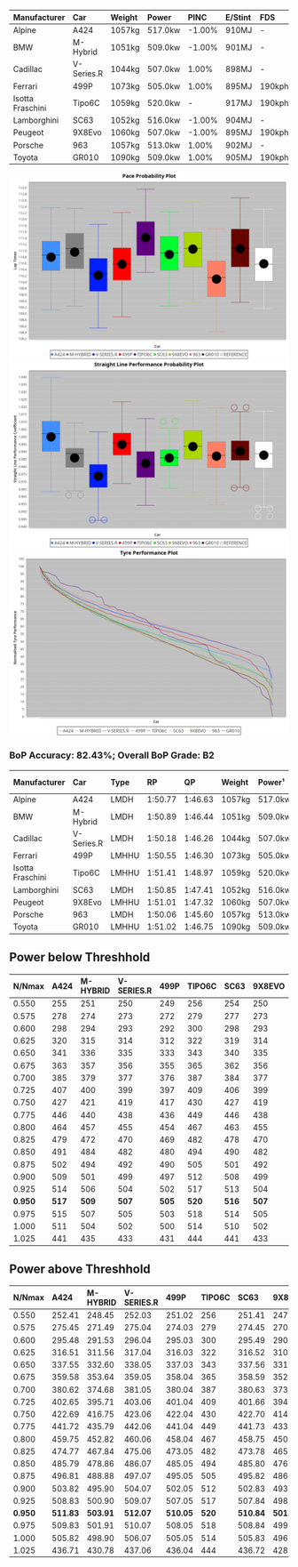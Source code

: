 | Manufacturer     | Car        | Weight | Power   | PINC    | E/Stint | FDS     |
|:-|:-|:-|:-|:-|:-|:-|
| Alpine           | A424       | 1057kg | 517.0kw | -1.00%  | 910MJ   |    -    |
| BMW              | M-Hybrid   | 1051kg | 509.0kw | -1.00%  | 901MJ   |    -    |
| Cadillac         | V-Series.R | 1044kg | 507.0kw | 1.00%   | 898MJ   |    -    |
| Ferrari          | 499P       | 1073kg | 505.0kw | 1.00%   | 895MJ   | 190kph  |
| Isotta Fraschini | Tipo6C     | 1059kg | 520.0kw |    -    | 917MJ   | 190kph  |
| Lamborghini      | SC63       | 1052kg | 516.0kw | -1.00%  | 904MJ   |    -    |
| Peugeot          | 9X8Evo     | 1060kg | 507.0kw | -1.00%  | 895MJ   | 190kph  |
| Porsche          | 963        | 1057kg | 513.0kw | 1.00%   | 902MJ   |    -    |
| Toyota           | GR010      | 1090kg | 509.0kw | 1.00%   | 905MJ   | 190kph  |

![PACECHART](./IMG/ACOMETHOD.png)
![STRAIGHTLINEPERFORMANCECHART](./IMG/ACOMETHOD_sp.png)
![TYREPERFORMANCECHART](./IMG/ACOMETHOD_tw.png)

### BoP Accuracy: 82.43%; Overall BoP Grade: B2
| Manufacturer     | Car        | Type  | RP      | QP      | Weight | Power¹  | Threshhold | PINC    | Power²   | E/Stint | AVG Vmax  | FDS     | RDLC | L/Stint | BOP-Grade | Model Accuracy | Model Points | Match%  | SimDiff |
|:-|:-|:-|:-|:-|:-|:-|:-|:-|:-|:-|:-|:-|:-|:-|:-|:-|:-|:-|:-|
| Alpine           | A424       | LMDH  | 1:50.77 | 1:46.63 | 1057kg | 517.0kw | 210.0kph   | -1.00%  | 511.80kw |  910MJ  | 290.63kph |    -    | 1.00 | 33      | ~A1       | 99.61%         | 762          | 97.79%  | #       |
| BMW              | M-Hybrid   | LMDH  | 1:50.89 | 1:46.44 | 1051kg | 509.0kw | 210.0kph   | -1.00%  | 503.90kw |  901MJ  | 287.91kph |    -    | 1.01 | 33      | ~A1       | 100.00%        | 1826         | 96.76%  | #       |
| Cadillac         | V-Series.R | LMDH  | 1:50.18 | 1:46.26 | 1044kg | 507.0kw | 210.0kph   | 1.00%   | 512.10kw |  898MJ  | 287.08kph |    -    | 1.02 | 33      | -C2       | 99.00%         | 3184         | 74.65%  | #       |
| Ferrari          | 499P       | LMHHU | 1:50.55 | 1:46.30 | 1073kg | 505.0kw | 210.0kph   | 1.00%   | 510.10kw |  895MJ  | 288.56kph | 190kph  | 1.02 | 33      | -A2       | 98.07%         | 3550         | 93.33%  | #       |
| Isotta Fraschini | Tipo6C     | LMHHU | 1:51.41 | 1:48.97 | 1059kg | 520.0kw | 210.0kph   |    -    | 520.00kw |  917MJ  | 288.69kph | 190kph  | 1.04 | 33      | +Ω1       | 96.81%         | 91           | 33.58%  | #       |
| Lamborghini      | SC63       | LMDH  | 1:50.85 | 1:47.41 | 1052kg | 516.0kw | 210.0kph   | -1.00%  | 510.80kw |  904MJ  | 288.36kph |    -    | 1.03 | 33      | ~A1       | 100.00%        | 529          | 96.07%  | #       |
| Peugeot          | 9X8Evo     | LMHHU | 1:51.01 | 1:47.32 | 1060kg | 507.0kw | 210.0kph   | -1.00%  | 501.90kw |  895MJ  | 288.52kph | 190kph  | 0.99 | 33      | +B2       | 99.21%         | 377          | 81.99%  | #       |
| Porsche          | 963        | LMDH  | 1:50.06 | 1:45.60 | 1057kg | 513.0kw | 210.0kph   | 1.00%   | 518.10kw |  902MJ  | 289.11kph |    -    | 1.00 | 33      | -D1       | 99.96%         | 10176        | 67.66%  | #       |
| Toyota           | GR010      | LMHHU | 1:51.02 | 1:46.75 | 1090kg | 509.0kw | 210.0kph   | 1.00%   | 514.10kw |  905MJ  | 287.32kph | 190kph  | 0.99 | 33      | ~A1       | 99.95%         | 5509         | 100.00% | #       |

## Power below Threshhold
| N/Nmax    | A424    | M-HYBRID | V-SERIES.R | 499P    | TIPO6C  | SC63    | 9X8EVO  | 963     | GR010   |
|:-|:-|:-|:-|:-|:-|:-|:-|:-|:-|
|  0.550    |  255    |  251     |  250       |  249    |  256    |  254    |  250    |  253    |  251    |
|  0.575    |  278    |  274     |  273       |  272    |  279    |  277    |  273    |  276    |  274    |
|  0.600    |  298    |  294     |  293       |  292    |  300    |  298    |  293    |  296    |  294    |
|  0.625    |  320    |  315     |  314       |  312    |  322    |  319    |  314    |  317    |  315    |
|  0.650    |  341    |  336     |  335       |  333    |  343    |  340    |  335    |  338    |  336    |
|  0.675    |  363    |  357     |  356       |  355    |  365    |  362    |  356    |  360    |  357    |
|  0.700    |  385    |  379     |  377       |  376    |  387    |  384    |  377    |  382    |  379    |
|  0.725    |  407    |  400     |  399       |  397    |  409    |  406    |  399    |  403    |  400    |
|  0.750    |  427    |  421     |  419       |  417    |  430    |  427    |  419    |  424    |  421    |
|  0.775    |  446    |  440     |  438       |  436    |  449    |  446    |  438    |  443    |  440    |
|  0.800    |  464    |  457     |  455       |  454    |  467    |  463    |  455    |  461    |  457    |
|  0.825    |  479    |  472     |  470       |  469    |  482    |  478    |  470    |  476    |  472    |
|  0.850    |  491    |  484     |  482       |  480    |  494    |  490    |  482    |  487    |  484    |
|  0.875    |  502    |  494     |  492       |  490    |  505    |  501    |  492    |  498    |  494    |
|  0.900    |  509    |  501     |  499       |  497    |  512    |  508    |  499    |  505    |  501    |
|  0.925    |  514    |  506     |  504       |  502    |  517    |  513    |  504    |  510    |  506    |
| **0.950** | **517** | **509**  | **507**    | **505** | **520** | **516** | **507** | **513** | **509** |
|  0.975    |  515    |  507     |  505       |  503    |  518    |  514    |  505    |  511    |  507    |
|  1.000    |  511    |  504     |  502       |  500    |  514    |  510    |  502    |  507    |  504    |
|  1.025    |  441    |  435     |  433       |  431    |  444    |  441    |  433    |  438    |  435    |

## Power above Threshhold
| N/Nmax    | A424       | M-HYBRID   | V-SERIES.R | 499P       | TIPO6C  | SC63       | 9X8EVO     | 963        | GR010      |
|:-|:-|:-|:-|:-|:-|:-|:-|:-|:-|
|  0.550    |  252.41    |  248.45    |  252.03    |  251.02    |  256    |  251.41    |  247.46    |  255.06    |  253.04    |
|  0.575    |  275.45    |  271.49    |  275.04    |  274.03    |  279    |  274.45    |  270.50    |  278.07    |  276.05    |
|  0.600    |  295.48    |  291.53    |  296.04    |  295.03    |  300    |  295.49    |  290.54    |  299.08    |  297.05    |
|  0.625    |  316.51    |  311.56    |  317.04    |  316.03    |  322    |  316.52    |  310.58    |  321.08    |  318.06    |
|  0.650    |  337.55    |  332.60    |  338.05    |  337.03    |  343    |  337.56    |  331.61    |  342.09    |  339.06    |
|  0.675    |  359.58    |  353.64    |  359.05    |  358.04    |  365    |  358.59    |  352.65    |  364.09    |  361.06    |
|  0.700    |  380.62    |  374.68    |  381.05    |  380.04    |  387    |  380.63    |  373.69    |  386.10    |  383.07    |
|  0.725    |  402.65    |  395.71    |  403.06    |  401.04    |  409    |  401.66    |  394.73    |  407.10    |  404.07    |
|  0.750    |  422.69    |  416.75    |  423.06    |  422.04    |  430    |  422.70    |  414.77    |  428.11    |  425.07    |
|  0.775    |  441.72    |  435.79    |  442.06    |  441.04    |  449    |  441.73    |  433.80    |  447.11    |  444.08    |
|  0.800    |  459.75    |  452.82    |  460.06    |  458.04    |  467    |  458.75    |  450.84    |  465.12    |  462.08    |
|  0.825    |  474.77    |  467.84    |  475.06    |  473.05    |  482    |  473.78    |  465.86    |  480.12    |  477.08    |
|  0.850    |  485.79    |  478.86    |  486.07    |  485.05    |  494    |  485.80    |  476.88    |  492.12    |  488.09    |
|  0.875    |  496.81    |  488.88    |  497.07    |  495.05    |  505    |  495.82    |  486.90    |  503.13    |  499.09    |
|  0.900    |  503.82    |  495.90    |  504.07    |  502.05    |  512    |  502.83    |  493.92    |  510.13    |  506.09    |
|  0.925    |  508.83    |  500.90    |  509.07    |  507.05    |  517    |  507.84    |  498.92    |  515.13    |  511.09    |
| **0.950** | **511.83** | **503.91** | **512.07** | **510.05** | **520** | **510.84** | **501.93** | **518.13** | **514.09** |
|  0.975    |  509.83    |  501.91    |  510.07    |  508.05    |  518    |  508.84    |  499.93    |  516.13    |  512.09    |
|  1.000    |  505.82    |  498.90    |  506.07    |  505.05    |  514    |  505.83    |  496.92    |  512.13    |  508.09    |
|  1.025    |  436.71    |  430.78    |  437.06    |  436.04    |  444    |  436.72    |  428.79    |  442.11    |  439.08    |
